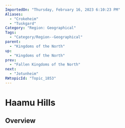 ```yaml
---
ImportedOn: "Thursday, February 16, 2023 6:10:23 PM"
Aliases:
  - "Crokeheim"
  - "Tuskgard"
Category: "Region: Geographical"
Tags:
  - "Category/Region--Geographical"
parent:
  - "Kingdoms of the North"
up:
  - "Kingdoms of the North"
prev:
  - "Fallen Kingdoms of the North"
next:
  - "Jotunheim"
RWtopicId: "Topic_1853"
---
```

# Haamu Hills
## Overview
